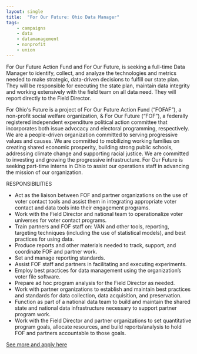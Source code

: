 ```yaml
---
layout: single
title:  "For Our Future: Ohio Data Manager"
tags: 
    - campaigns
    - data
    - datamanagement
    - nonprofit
    - union
---
```


For Our Future Action Fund and For Our Future, is seeking a full-time Data Manager to  identify, collect, and analyze the technologies and metrics needed to make strategic, data-driven decisions to fulfill our state plan. They will be responsible for executing the state plan, maintain data integrity and working extensively with the field team on all data need.  They will report directly to the Field Director.

For Ohio's Future is a project of For Our Future Action Fund (“FOFAF”), a non-profit social welfare organization, & For Our Future (“FOF”), a federally registered independent expenditure political action committee that incorporates both issue advocacy and electoral programming, respectively. We are a people-driven organization committed to serving progressive values and causes. We are committed to mobilizing working families on creating shared economic prosperity, building strong public schools, addressing climate change and supporting racial justice. We are committed to investing and growing the progressive infrastructure. For Our Future is seeking part-time interns in Ohio to assist our operations staff in advancing the mission of our organization.

RESPONSIBILITIES

* Act as the liaison between FOF and partner organizations on the use of voter contact tools and assist them in integrating appropriate voter contact and data tools into their engagement programs.
* Work with the Field Director and national team to operationalize voter universes for voter contact programs.
* Train partners and FOF staff on: VAN and other tools, reporting, targeting techniques (including the use of statistical models), and best practices for using data.  
* Produce reports and other materials needed to track, support, and coordinate FOF and partner work.
* Set and manage reporting standards.
* Assist FOF staff and partners in facilitating and executing experiments.  
* Employ best practices for data management using the organization’s voter file software.
* Prepare ad hoc program analysis for the Field Director as needed.
* Work with partner organizations to establish and maintain best practices and standards for data collection, data acquisition, and preservation.  
* Function as part of a national data team to build and maintain the shared state and national data infrastructure necessary to support partner program work.  
* Work with the Field Director and partner organizations to set quantitative program goals, allocate resources, and build reports/analysis to hold FOF and partners accountable to those goals.

[See more and apply here](https://boards.greenhouse.io/forourfuture/jobs/1038647#.WoO_ZZM-fOR)
